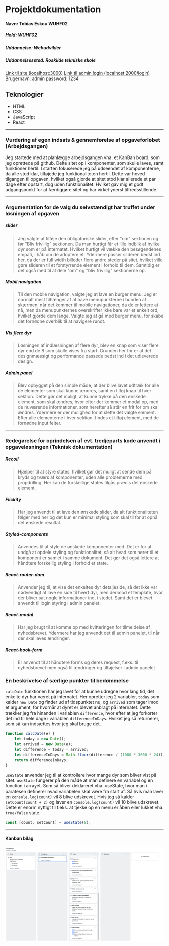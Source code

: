 # Projektdokumentation

#### Navn: Tobias Eskou WUHF02

##### Hold: WUHF02

##### Uddannelse: Webudvikler

##### Uddannelsessted: Roskilde tekniske skole

[Link til site (localhost:3000)](http://localhost:3000/)
[Link til admin login (localhost:2000/login)](http://localhost:2000/login)
Brugernavn: admin
password: 1234

## Teknologier

-   HTML
-   CSS
-   JavaScript
-   React

---

### Vurdering af egen indsats & gennemførelse af opgaveforløbet (Arbejdsgangen)

Jeg startede med at planlægge arbejdsgangen vha. et KanBan board, som jeg oprettede på github. Delte sitet op i komponenter, som skulle laves, samt funktioner hertil. I starten fokuserede jeg på udseendet af komponenterne, da alle stod klar, tilføjede jeg funktionaliteten hertil.
Dette var hoved tilgangen til opgaven, hvilket også gjorde at sitet stod klar allerede et par dage efter opstart, dog uden funktionalitet.
Hvilket gav mig et godt udgangspunkt for at færdiggøre sitet og har virket yderst tilfredsstillende.

---

### Argumentation for de valg du selvstændigt har truffet under løsningen af opgaven

##### slider

> Jeg valgte at tilføje den obligatoriske slider, efter "om" sektionen og før "Bliv frivillig" sektionen. Da man hurtigt får et lille indblik af hvilke dyr som er på internatet. Hvilket hurtigt vil vække den besøgendenes empati, i håb om de adoptere et.
> Ydermere passer slideren bedst ind her, da der er full width billeder flere andre steder på sitet, hvilket ville gøre slideren til et forstyrrende element i forhold til dem.
> Samtidig er det også med til at dele "om" og "bliv frivillig" sektionerne op.

##### Mobil navigation

> Til den mobile navigation, valgte jeg at lave en burger menu. Jeg er normalt mest tilhænger af at have menupunkterne i bunden af skærmen, når det kommer til mobile navigationer, da de er lettere at nå, men da menupunkternes overskrifter ikke bare var et enkelt ord, hvilket gjorde dem lange. Valgte jeg at gå med burger menu, for skabe det fornødne overblik til at navigere rundt.

##### Vis flere dyr

> Løsningen af indlæsningen af flere dyr, blev en knap som viser flere dyr end de 8 som skulle vises fra start.
> Grunden her for er at det designmæssigt og performance passede bedst ind i det udleverede design.

##### Admin panel

> Blev opbygget på den simple måde, at der blive lavet udtræk for alle de elementer som skal kunne ændres, samt en tilføj knap til hver sektion.
> Dette gør det muligt, at kunne trykke på den ønskede element, som skal ændres, hvor efter der kommer et modal op, med de nuværende informationer, som herefter så står en frit for om skal ændres.
> Ydermere er der mulighed for at slette det valgte element.
> Efter alle elementerne i hver sektion, findes et tilføj element, med de fornødne input felter.

---

### Redegørelse for oprindelsen af evt. tredjeparts kode anvendt i opgaveløsningen (Teknisk dokumentation)

##### Recoil

> Hjælper til at styre states, hvilket gør det muligt at sende dem på kryds og tværs af komponenter, uden alle problemerne med propdrilling.
> Her kan de forskellige states tilgås præcis det ønskede element.

##### Flickity

> Har jeg anvendt til at lave den ønskede slider, da alt funktionaliteten følger med her og det kun er minimal styling som skal til for at opnå det ønskede resultat.

##### Styled-components

> Anvendes til at style de ønskede komponenter med. Det er for at undgå at opdele styling og funktionalitet, så alt hvad som hører til et komponent er samlet i samme dokument.
> Det gør det også lettere at håndtere forskellig styling i forhold et state.

##### React-router-dom

> Anvender jeg til, at vise det enkeltes dyr detaljeside, så det ikke var nødvendigt at lave en side til hvert dyr, men derimod et template, hvor der bliver sat nogle informationer ind, i stedet.
> Samt det er blevet anvendt til login styring i admin panelet.

##### React-modal

> Har jeg brugt til at komme op med kvitteringen for tilmeldelse af nyhedsbrevet. Ydermere har jeg anvendt det til admin panelet, til når der skal laves ændringer.

##### React-hook-form

> Er anvendt til at håndtere forms og deres request, f.eks. til nyhedsbrevet men også til ændringer og tilføjelser i admin panelet.

### En beskrivelse af særlige punkter til bedømmelse

`calcDate` funktionen har jeg lavet for at kunne udregne hvor lang tid, det enkelte dyr har været på internatet.
Her opretter jeg 2 variabler, `today` som kalder `new Date` og finder ud af tidspunktet nu, og `arrived` som tager imod et argument, for hvornår at dyret er blevet anbragt på internatet.
Dette trækker jeg fra hinanden i variablen `difference`, hvor efter at jeg forkorter det ind til hele dage i variablen `differenceInDays`. Hvilket jeg så returnerer, som så kan indsættes hvor jeg skal bruge det.

```js
function calcDate(e) {
	let today = new Date();
	let arrived = new Date(e);
	let difference = today - arrived;
	let differenceInDays = Math.floor(difference / (1000 * 3600 * 24));
	return differenceInDays;
}
```

`useState` anvender jeg til at kontrollere hvor mange dyr som bliver vist på sitet.
`useState` fungerer på den måde at man definere en variabel og en function i arrayet. Som så bliver deklareret vha. useState, hvor man i paratesen definerer hvad variabelen skal være fra start af.
Så hvis man laver en `console.log(count)` vil 8 blive udskrevet.
Hvis jeg så kalder `setCount(count + 2)` og laver en `console.log(count)` vil 10 blive udskrevet.
Dette er enorm nyttigt til f.eks. at tjekke op en menu er åben eller lukket vha. `true/false` state.

```jsx
const [count, setCount] = useState(8);
```

---

#### Kanban bilag

![Kanban](./src/assets/kanban.png)

